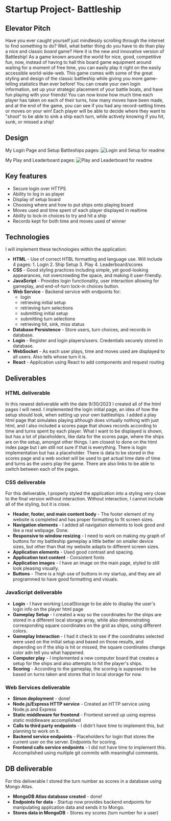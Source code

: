 # Startup Project- Battleship
## Elevator Pitch
Have you ever caught yourself just mindlessly scrolling through the internet to find something to do? Well, what better thing do you have to do than play a nice and classic *board* game? Here it is the new and innovative version of Battleship! As a game known around the world for nice, good, competitive fun, now, instead of having to hall this board game equipment around waiting for a moment of free time, you can easily play it right on the easily accessible world-wide-web. This game comes with some of the great styling and design of the classic battleship while giving you more game-telling statistics than ever before! You can create your own login information, set up your strategic placement of your battle boats, and have fun playing with your friends! You can now know how much time each player has taken on each of their turns, how many moves have been made, and at the end of the game, you can see if you had any record-setting times or moves on your win! Each player will be able to decide where they want to "shoot" to be able to sink a ship each turn, while actively knowing if you hit, sunk, or missed a ship!

## Design
My Login Page and Setup Battleships pages:
![Login and Setup for readme](https://github.com/BledsoeBoy/startup/assets/144291641/23d3bb5e-738d-4d29-8d49-4a2ffe195edd)

My Play and Leaderboard pages:
![Play and Leaderboard for readme](https://github.com/BledsoeBoy/startup/assets/144291641/2098716d-580c-4161-ae56-08453f7359e9)

## Key features

- Secure login over HTTPS
- Ability to log in as player
- Display of setup board
- Choosing where and how to put ships onto playing board
- Moves used and time spent of each player displayed in realtime
- Ability to lock-in choices to try and hit a ship
- Records kept for both time and moves used of winner

## Technologies

I will implement these technologies within the application:

- **HTML** - Use of correct HTBL formatting and language use. Will include 4 pages: 1. Login 2. Ship Setup 3. Play 4. Leaderboard/scores
- **CSS** - Good styling practices including simple, yet good-looking appearances, not overcrowding the space, and making it user-friendly.
- **JavaScript** - Provides login functionality, user interaction allowing for gameplay, and end-of-turn lock-in choices button.
- **Web Service** - Backend service with endpoints for:
  - login
  - retrieving initial setup
  - retrieving turn selections
  - submitting initial setup
  - submitting turn selections
  - retrieving hit, sink, miss status
- **Database Persistence** - Store users, turn choices, and records in database.
- **Login** - Register and login players/users. Credentials securely stored in database.
- **WebSocket** - As each user plays, time and moves used are displayed to all users. Also tells whose turn it is. 
- **React** - Application using React to add components and request routing

## Deliverables
### HTML deliverable
In this newest deliverable with the date 9/30/2023 I created all of the html pages I will need. I implemented the login initial page, an idea of how the setup should look, when setting up your own battleships. I added a play html page that simulates playing although does virtually nothing with just html, and I also included a scores page that shows records according to time and turns spent by each player. What I want to be displayed is shown, but has a lot of placeholders, like data for the scores page, where the ships are on the setup, amongst other things. I am closest to done on the html index page but I am still not sure if that is everything. There is login implementation but has a placeholder. There is data to be stored in the scores page and a web socket will be used to get actual time date of time and turns as the users play the game. There are also links to be able to switch between each of the pages.

### CSS deliverable
For this deliverable, I properly styled the application into a styling very close to the final version without interaction. Without interaction, I cannot include all of the styling, but it is close.

- **Header, footer, and main content body** - The footer element of my website is completed and has proper formatting to fit screen sizes.
- **Navigation elements** - I added all navigation elements to look good and like a real webpage. Done.
- **Responsive to window resizing** - I need to work on making my graph of buttons for my battleship gameplay a little better on smaller device sizes, but other than that my website adapts to different screen sizes.
- **Application elements** - Used good contrast and spacing. 
- **Application text content** - Consistent fonts
- **Application images** - I have an image on the main page, styled to still look pleasing visually.
- **Buttons** - There is a high use of buttons in my startup, and they are all programmed to have good formatting and visuals. 
### JavaScript deliverable
- **Login** - I have working LocalStorage to be able to display the user's login info on the player html page
- **Gameplay Setup** - I created a way so the coordinates for the ships are stored in a different local storage array, while also demonstrating corresponding square coordinates on the grid as ships, using different colors.
- **Gameplay Interaction** - I had it check to see if the coordinates selected were used on the initial setup and based on those results, and depending on if the ship is hit or missed, the square coordinates change color adn tell you what happened.
- **Computer play** - I implemented a new computer board that creates a setup for the ships and also attempts to hit the player's ships.
- **Scoring** - According to the gameplay, the scoring is supposed to be based on turns taken and stores that in local storage for now.

### Web Services deliverable
- **Simon deployment** - done!
- **Node.js/Express HTTP service** - Created an HTTP service using Node.js and Express
- **Static middleware for frontend** - Frontend served up using express static middleware accomplished
- **Calls to third party endpoints** - I didn't have time to implement this, but planning to work on it.
- **Backend service endpoints** - Placeholders for login that stores the current user on the server. Endpoints for scoring.
- **Frontend calls service endpoints** - I did not have time to implement this.
Accomplished using multiple git commits with meaningful comments.

## DB deliverable

For this deliverable I stored the turn number as scores in a database using Mongo Atlas.

- **MongoDB Atlas database created** - done!
- **Endpoints for data** - Startup now provides backend endpoints for manipulating application data and sends it to Mongo.
- **Stores data in MongoDB** - Stores my scores (turn number for a user)
